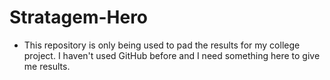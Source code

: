 # Stratagem-Hero

- This repository is only being used to pad the results for my college project. I haven't used GitHub before and I need something here to give me results.
